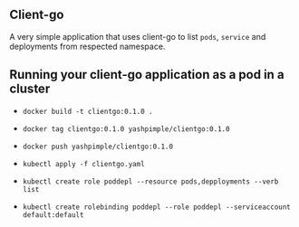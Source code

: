 ## Client-go 

A very simple application that uses client-go to list `pods`, `service` and deployments from respected namespace.


## Running your client-go application as a pod in a cluster

- `docker build -t clientgo:0.1.0 .`

- `docker tag clientgo:0.1.0 yashpimple/clientgo:0.1.0`

- `docker push yashpimple/clientgo:0.1.0`

- `kubectl apply -f clientgo.yaml`

<!-- Create role and bind it to default service account  -->

- `kubectl create role poddepl --resource pods,depployments --verb list`

- `kubectl create rolebinding poddepl --role poddepl --serviceaccount default:default`
